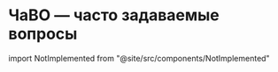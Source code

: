 # ЧаВО — часто задаваемые вопросы

import NotImplemented from "@site/src/components/NotImplemented"

<NotImplemented />
